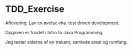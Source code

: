# TDD_Exercise
Aflevering. Lav en øvelse vha. test driven development.

Opgaven er fundet i Intro to Java Programming. 

Jeg tester siderne af en trekant, samlede areal og rumfang.
